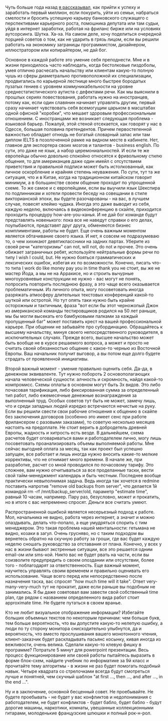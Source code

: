 Чуть больше года назад <a href="/blog/215.html">я рассказывал</a>, как прийти к успеху и заработать первый миллион, если покурить, уйти из семьи, набраться смелости и бросить успешную карьеру банковского служащего с перспективами карьерного роста, помошника депутата или там судьи, уйдя в интернет заработки, работая на фриланс бирже или на условиях аутсорсинга. Шутка. Ха-ха. На самом деле, хочу поделиться очередной порцией советов о том, как не ударить в грязь лицом, если вы решили работать на экономику заграницы программистом, дизайнером, иллюстратором или копирайтером, не дай бог. <p></p><p>Основное в каждой работе это умение себя преподнести. Мне и в жизни приходилось часто наблюдать, когда бестолковые пиздоболы, умея отлично расчесать начальству или клиентам какую-то полную чушь из сферы диаметрально противоположной их специализации, продвигались по карьерной лестнице много быстрее бородатых пузатых гениев с уровнем коммуникабельности на уровне среднестатистического аутиста с дефектами речи. Как мы выяснили в прошлых сериях повествования, работать нужно на иностранцев, потому как, если один славянин начинает управлять другим, первый сразу начинает чувствовать себя всемогущим царьком в масштабах одной офисной "коробки", что мешает здоровым профессиональным отношением. С иностранцами же возникает следующая проблема - языковой барьер. Пожалуй, этой стеной отсекается, как говорят у нас в Одессе, большая половина претендентов. Причем первостепенной важностью обладает отнюдь не богатый словарный запас или там диплом IELTS в позолоченной рамке на видном месте в кабинете. Нет, главное для экспортера своих мозгов и талантов - business english. По сути, это даже не язык, а набор церемониальностей. И если те же европейцы обычно довольно спокойно относятся к фривольному стилю общения, то для американцев даже один имейл с отсутствием приветствия и правильной подписи может быть истолкованный, как личное оскорбление и крайняя степень неуважения. По сути, тут та же ситуация, что и в Китае, когда на традиционном китайском говорит минимум, а в большинстве своем общение проходит по упрощенной схеме. То же самое и с европейцами, если вы выучили язык Шекспира по подлинникам и хотели провести беседу на совещании в стиле викторианской эпохи, вы будете разочарованы - на вас, в лучшем случае, повесят клеймо чудака. Иногда это даже выводит из себя, каждую неделю, включаясь в видеоконференцию в скайпе, приходится проходить процедуру how-are-you-канья. И не дай бог команде будут представлять новенького: пока все не наведут справки о его делах, поулыбаются, представят друг друга, обменяются бизнес комплиментами, работы не будет. Еще очень важным моментом является обтачивание своего языка. И нет, я совсем не подразумеваю то, о чем хихикают девятиклассники на задних партах. Уберите из своей речи "категоризмы" can not, will not, do not и прочее. Это очень обижает заграничных ребят, используйте нейтральные формы речи по типу I wish I could, but. Не нужно бояться грамматических и лексических ошибок, избегая их по возможности. Конечно, писать что-то типа I work do like money pay you in time thank you не стоит, вы же не мастер Йода, а мы не на Арракисе, но и строить вычурные многоуровневые конструкции не нужно - вас могут не понять, попросить повторить последнюю фразу, а это чаще всего оказывается проблематичным. Из личного опыта, могу посоветовать иногда разряжать атмосферу длительных текстовых конференций какой-то шуткой или остротой. Но тут опять таки нужно быть крайне осторожным и тактичным, фраза "вот если бы этот черножопый Джон из американской команды тестировщиков родился на 50 лет раньше, мы бы могли высекать его бамбуковыми палками за каждый пропущенный баг" может поставить крест на вашей профессиональной карьере. При общении не забывайте про субординацию. Обращайтесь к высшему начальству, минуя своего непосредственного руководителя, в исключительных случаях. Прежде всего, высшее начальство может быть вообще не в курсе решаемого вопроса, а может и просто не считать своей обязанностью общение с какое-то чернью из Восточной Европы. Ваш начальник получит выговор, а вы потом еще долго будете страдать от проявленной инициативы. </p><p></p><p>Второй важный момент - умение правильно оценить себя. Да-да, в денежном эквиваленте. Тут нужно побороть 2 основополагающих начала человеческой сущности: алчность и скромность, найдя какой-то компромисс. Схемы оплаты в основном могут быть 3х видов. Это либо почасовая тарификация, либо фиксированная сумма за определенный тип работ, либо ежемесячные денежные вознаграждения за выполненный труд. Особых советов тут быть не может, замечу лишь, что и среди западных людей изредко встречаются нечистые на руку. Если вы решили свести свои рабочие отношения к общению в скайпе без заключения договоров (особенно это имеет сенс при работе фрилансером с разовыми заказами), то советую несколько месяцев настоять на предоплате. Не стоит верить в добродетель древней Европы, жадность и хитрость есть везде. В дальнейшем, схема расчетов будет оговариваться вами и работодателем лично, могу лишь посоветовать проанализировать объемы выполняемой работы. Мне сейчас выгодней оплата за месяц, так как проект был успешно запущен, все работает и лишь иногда нужно вносить какие-то мелкие коррективы, что не отнимает много времени. В начале же, при разработке, расчет со мной проводился по почасовому тарифу. Это сложнее, вам нужно отчитываться за все проделанные таски, вести свой тайм-менеджмент календарь и быть честным. Последнее вообще практически невыполнимая задача. Ведь иногда так хочется в redmine поставить напротив "remove old backups from server", что делается 1й командой rm -rf /mnt/backup_server/old, параметр "estimate time", равный 10 часам, например. Пару раз, безусловно, может и прокатить, но в итоге с вас непременно спросят. Деньги все считать умеют.</p><p></p><p>Распространенной ошибкой является несерьезный подход к работе. Мол, начальника не видно, работа через интернет, а значит и можно опаздывать, делать что-попало, а еще умудряться спорить с тим менеджером. Это такая проблема нашей ментальности: гетьмана не видно, козаки в загул. Очень грусняво, но с таким подходом вы вернетесь обратно на скучную работу за гроши, где вас будет каждую неделю сношать руководство за отставания от плана. Конечно, у всех у нас в жизни бывают экстренные ситуации, все это решается одним email-ом или sms-кой. Никто вас не будет рвать на части, если вы соизволите предупредить о своем опоздании или отсутствии, более того - поблагодарят за ответственность. Еще важный момент, научитесь управлять своим временем и правильно оценивать его использование. Чаще всего перед или непосредственно после назначения таска, вас спросят "how much time will it take". Ответ very-many-very-much тут не прокатит, даже если раньше вы подобным не занимались. Я бы даже советовал вам завести свой собственный time plan, где рядом с названием определенного вида работ стоит approximate time. Не будете путаться в своем вранье. </p><p></p><p>Кто не любит визуальное отображение информации? Избегайте больших объемных текстов по некоторым причинам: чем больше букв, тем больше вероятность, что вы допустите какую-то нелепую ошибку, а люди по ту сторону монитора снисходительно улыбнутся, да и вероятность, что вместо прослушивания вашего монотонного чтения, клиент-заказчик будет раскладывать пасьянс косынку, кивая иногда из вежливости, очень велика. Сделали какую-то клевую фишку в программе? Потратьте 5 минут для powerpoint презентации. Весь процесс функционирование или своей работы пытайтесь выразить в форме блок-схем, найдите учебник по информатике за 9й класс и прочитайте тему алгоритмы - в жизни не раз будет помогать подобный навык. Четыре квадрата со стрелочками всегда будут смотреться лучше и понятней, чем скучный шаблон "at first ..., then ..., and after ..., in the end ...".</p><p></p><p>Ну и в заключение, основной бесценный совет. Не проебывайте. Не будете проебывать - не будет у вас конфликтов и недопонимания с работодателем, не будет конфликтов - будет бабло, будет бабло - будут дорогие машины, наркотики, комнаты, увешанные коллекционными гитарами, молоденькие французские шлюшки и полный рок-н-рол.</p>